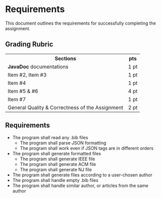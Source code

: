# Requirements

This document outlines the requirements for successfully completing the assignment.

## Grading Rubric
<!-- Grading rubic taken from the assignemnt specifications -->
<table>
    <tr>
        <th>Sections</th>
        <th>pts</th>
    </tr>
    <tr>
        <td><b>JavaDoc</b> documentations</td>
        <td>1 pt</td>
    </tr>
    <tr>
        <td>Item #2, Item #3</td>
        <td>1 pt</td> 
    </tr>
    <tr>
        <td>Item #4</td>
        <td>1 pt</td>
    </tr>
    <tr>
        <td>Item #5 & #6</td>
        <td>4 pt</td>
    </tr>
    <tr>
        <td>Item #7</td>
        <td>1 pt</td>
    </tr>
    <tr>
        <td>General Quality & Correctness of the Assignment</td>
        <td>2 pt</td>
    </tr>
</table>

## Requirements

* The program shall read any .bib files
    * The program shall parse JSON formatting
    * The program shall work even if JSON tags are in different orders
* The program shall generate formatted files
    * The program shall generate IEEE file
    * The program shall generate ACM file
    * The program shall generate NJ file
* The program shall generate files according to a user-chosen author
* The program shall handle empty .bib files
* The program shall handle similar author, or articles from the same author
